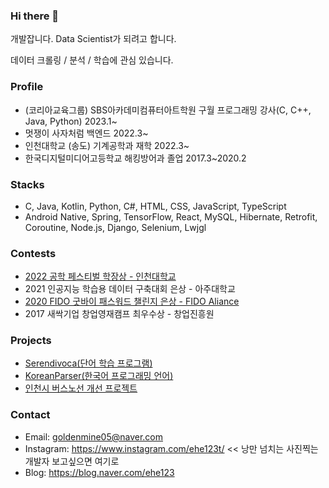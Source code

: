 ### Hi there 👋

개발잡니다. Data Scientist가 되려고 합니다.

데이터 크롤링 / 분석 / 학습에 관심 있습니다.

### Profile
  -  (코리아교육그룹) SBS아카데미컴퓨터아트학원 구월 프로그래밍 강사(C, C++, Java, Python) 2023.1~ 
  -  멋쟁이 사자처럼 백엔드 2022.3~
  -  인천대학교 (송도) 기계공학과 재학 2022.3~
  -  한국디지털미디어고등학교 해킹방어과 졸업 2017.3~2020.2

### Stacks
  -  C, Java, Kotlin, Python, C#, HTML, CSS, JavaScript, TypeScript
  -  Android Native, Spring, TensorFlow, React, MySQL, Hibernate, Retrofit, Coroutine, Node.js, Django, Selenium, Lwjgl

### Contests
  - <a href="https://github.com/GoldenMine0502/INUMinecraftLauncher">2022 공학 페스티벌 학장상 - 인천대학교</a>
  - 2021 인공지능 학습용 데이터 구축대회 은상 - 아주대학교
  - <a href="https://github.com/owjs3901/ProtectHome">2020 FIDO 굿바이 패스워드 챌린지 은상 - FIDO Aliance</a>
  - 2017 새싹기업 창업영재캠프 최우수상 - 창업진흥원

### Projects
  - <a href="https://github.com/GoldenMine0502/Serendivoca">Serendivoca(단어 학습 프로그램)</a>
  - <a href="https://github.com/GoldenMine0502/KoreanParser5">KoreanParser(한국어 프로그래밍 언어)</a>
  - <a href="https://github.com/GoldenMine0502/bus_improvement_backend">인천시 버스노선 개선 프로젝트</a>

### Contact
  - Email: goldenmine05@naver.com
  - Instagram: https://www.instagram.com/ehe123t/ << 낭만 넘치는 사진찍는 개발자 보고싶으면 여기로
  - Blog: https://blog.naver.com/ehe123

<!--
**GoldenMine0502/GoldenMine0502** is a ✨ _special_ ✨ repository because its `README.md` (this file) appears on your GitHub profile.

Here are some ideas to get you started:

- 🔭 I’m currently working on ...
- 🌱 I’m currently learning ...
- 👯 I’m looking to collaborate on ...
- 🤔 I’m looking for help with ...
- 💬 Ask me about ...
- 📫 How to reach me: ...
- 😄 Pronouns: ...
- ⚡ Fun fact: ...
-->
